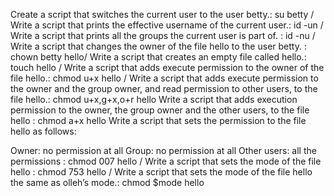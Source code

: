 Create a script that switches the current user to the user betty.: su betty / Write a script that prints the effective username of the current user.: id -un / Write a script that prints all the groups the current user is part of. : id -nu / Write a script that changes the owner of the file hello to the user betty. : chown betty hello/ Write a script that creates an empty file called hello.: touch hello / Write a script that adds execute permission to the owner of the file hello.: chmod u+x hello / Write a script that adds execute permission to the owner and the group owner, and read permission to other users, to the file hello.: chmod u+x,g+x,o+r hello
Write a script that adds execution permission to the owner, the group owner and the other users, to the file hello : chmod a+x hello
Write a script that sets the permission to the file hello as follows:

Owner: no permission at all
Group: no permission at all
Other users: all the permissions : chmod 007 hello / Write a script that sets the mode of the file hello : chmod 753 hello / Write a script that sets the mode of the file hello the same as olleh’s mode.: chmod $mode hello
  

